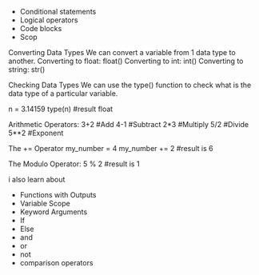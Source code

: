 
* Conditional statements
* Logical operators
* Code blocks
* Scop

Converting Data Types
We can convert a variable from 1 data
type to another.
Converting to float:
float()
Converting to int:
int()
Converting to string:
str()

Checking Data Types
We can use the type() function
to check what is the data type of a
particular variable.

n = 3.14159
type(n) #result float

Arithmetic Operators:
3+2 #Add
4-1 #Subtract
2*3 #Multiply
5/2 #Divide
5**2 #Exponent

The += Operator
my_number = 4
my_number += 2
#result is 6

The Modulo Operator:
5 % 2
#result is 1

i also learn about

* Functions with Outputs
* Variable Scope
* Keyword Arguments
* If
* Else
* and
* or
* not
* comparison operators